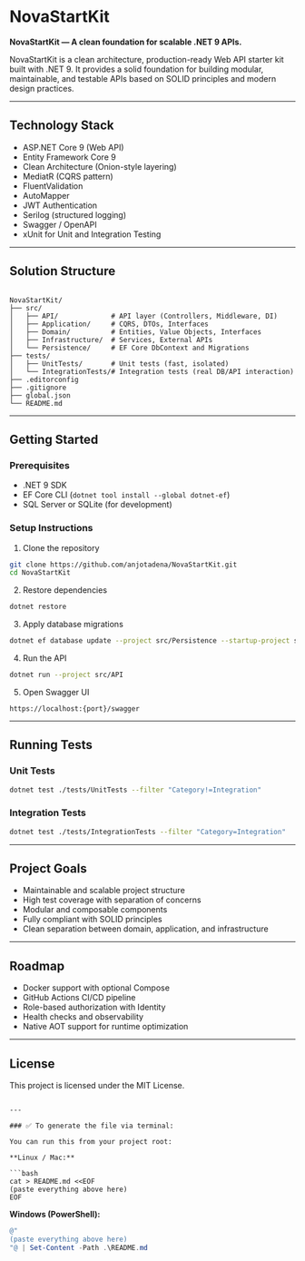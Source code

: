 ﻿# NovaStartKit

**NovaStartKit — A clean foundation for scalable .NET 9 APIs.**

NovaStartKit is a clean architecture, production-ready Web API starter kit built with .NET 9. It provides a solid foundation for building modular, maintainable, and testable APIs based on SOLID principles and modern design practices.

---

## Technology Stack

- ASP.NET Core 9 (Web API)
- Entity Framework Core 9
- Clean Architecture (Onion-style layering)
- MediatR (CQRS pattern)
- FluentValidation
- AutoMapper
- JWT Authentication
- Serilog (structured logging)
- Swagger / OpenAPI
- xUnit for Unit and Integration Testing

---

## Solution Structure

```

NovaStartKit/
├── src/
│   ├── API/             # API layer (Controllers, Middleware, DI)
│   ├── Application/     # CQRS, DTOs, Interfaces
│   ├── Domain/          # Entities, Value Objects, Interfaces
│   ├── Infrastructure/  # Services, External APIs
│   └── Persistence/     # EF Core DbContext and Migrations
├── tests/
│   ├── UnitTests/       # Unit tests (fast, isolated)
│   └── IntegrationTests/# Integration tests (real DB/API interaction)
├── .editorconfig
├── .gitignore
├── global.json
└── README.md

````

---

## Getting Started

### Prerequisites

- .NET 9 SDK
- EF Core CLI (`dotnet tool install --global dotnet-ef`)
- SQL Server or SQLite (for development)

### Setup Instructions

1. Clone the repository

```bash
git clone https://github.com/anjotadena/NovaStartKit.git
cd NovaStartKit
````

2. Restore dependencies

```bash
dotnet restore
```

3. Apply database migrations

```bash
dotnet ef database update --project src/Persistence --startup-project src/API
```

4. Run the API

```bash
dotnet run --project src/API
```

5. Open Swagger UI

```
https://localhost:{port}/swagger
```

---

## Running Tests

### Unit Tests

```bash
dotnet test ./tests/UnitTests --filter "Category!=Integration"
```

### Integration Tests

```bash
dotnet test ./tests/IntegrationTests --filter "Category=Integration"
```

---

## Project Goals

* Maintainable and scalable project structure
* High test coverage with separation of concerns
* Modular and composable components
* Fully compliant with SOLID principles
* Clean separation between domain, application, and infrastructure

---

## Roadmap

* Docker support with optional Compose
* GitHub Actions CI/CD pipeline
* Role-based authorization with Identity
* Health checks and observability
* Native AOT support for runtime optimization

---

## License

This project is licensed under the MIT License.

````

---

### ✅ To generate the file via terminal:

You can run this from your project root:

**Linux / Mac:**

```bash
cat > README.md <<EOF
(paste everything above here)
EOF
````

**Windows (PowerShell):**

```powershell
@"
(paste everything above here)
"@ | Set-Content -Path .\README.md
```
